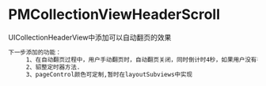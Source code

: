 # PMCollectionViewHeaderScroll
UICollectionHeaderView中添加可以自动翻页的效果
``` bash
下一步添加的功能：
     1、在自动翻页过程中，用户手动翻页时，自动翻页关闭，同时倒计时4秒，如果用户没有手动翻页了，则进行自动翻页，否则继续倒计时，直到用户不进行自动翻页为止。
     2、貂整定时器方法.
     3、pageControl颜色可定制,暂时在layoutSubviews中实现
```
